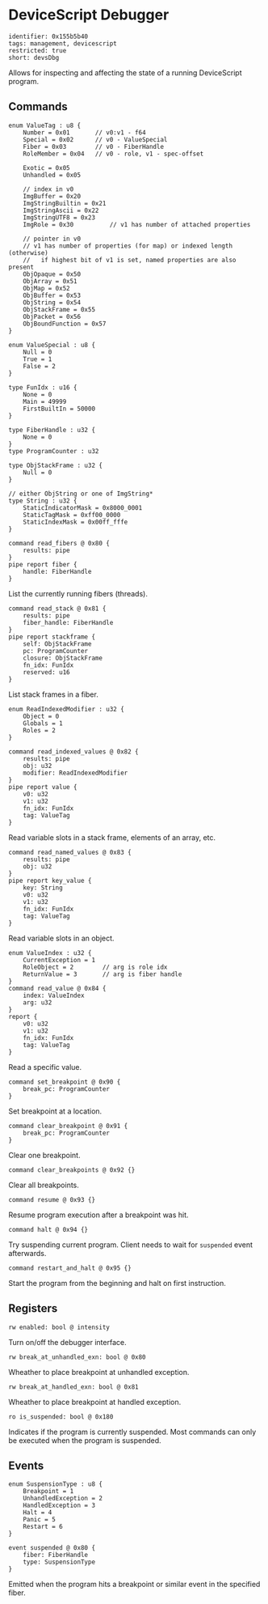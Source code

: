 # DeviceScript Debugger

    identifier: 0x155b5b40
    tags: management, devicescript
    restricted: true
    short: devsDbg

Allows for inspecting and affecting the state of a running DeviceScript program.

## Commands

    enum ValueTag : u8 {
        Number = 0x01       // v0:v1 - f64
        Special = 0x02      // v0 - ValueSpecial
        Fiber = 0x03        // v0 - FiberHandle
        RoleMember = 0x04   // v0 - role, v1 - spec-offset

        Exotic = 0x05
        Unhandled = 0x05

        // index in v0
        ImgBuffer = 0x20
        ImgStringBuiltin = 0x21
        ImgStringAscii = 0x22
        ImgStringUTF8 = 0x23
        ImgRole = 0x30          // v1 has number of attached properties

        // pointer in v0
        // v1 has number of properties (for map) or indexed length (otherwise)
        //   if highest bit of v1 is set, named properties are also present
        ObjOpaque = 0x50
        ObjArray = 0x51
        ObjMap = 0x52
        ObjBuffer = 0x53
        ObjString = 0x54
        ObjStackFrame = 0x55
        ObjPacket = 0x56
        ObjBoundFunction = 0x57
    }

    enum ValueSpecial : u8 {
        Null = 0
        True = 1
        False = 2
    }

    type FunIdx : u16 {
        None = 0
        Main = 49999
        FirstBuiltIn = 50000
    }

    type FiberHandle : u32 {
        None = 0
    }
    type ProgramCounter : u32

    type ObjStackFrame : u32 {
        Null = 0
    }

    // either ObjString or one of ImgString*
    type String : u32 {
        StaticIndicatorMask = 0x8000_0001
        StaticTagMask = 0xff00_0000
        StaticIndexMask = 0x00ff_fffe
    }

    command read_fibers @ 0x80 {
        results: pipe
    }
    pipe report fiber {
        handle: FiberHandle
    }

List the currently running fibers (threads).

    command read_stack @ 0x81 {
        results: pipe
        fiber_handle: FiberHandle
    }
    pipe report stackframe {
        self: ObjStackFrame
        pc: ProgramCounter
        closure: ObjStackFrame
        fn_idx: FunIdx
        reserved: u16
    }

List stack frames in a fiber.

    enum ReadIndexedModifier : u32 {
        Object = 0
        Globals = 1
        Roles = 2
    }

    command read_indexed_values @ 0x82 {
        results: pipe
        obj: u32
        modifier: ReadIndexedModifier
    }
    pipe report value {
        v0: u32
        v1: u32
        fn_idx: FunIdx
        tag: ValueTag
    }

Read variable slots in a stack frame, elements of an array, etc.

    command read_named_values @ 0x83 {
        results: pipe
        obj: u32
    }
    pipe report key_value {
        key: String
        v0: u32
        v1: u32
        fn_idx: FunIdx
        tag: ValueTag
    }

Read variable slots in an object.

    enum ValueIndex : u32 {
        CurrentException = 1
        RoleObject = 2        // arg is role idx
        ReturnValue = 3       // arg is fiber handle
    }
    command read_value @ 0x84 {
        index: ValueIndex
        arg: u32
    }
    report {
        v0: u32
        v1: u32
        fn_idx: FunIdx
        tag: ValueTag
    }

Read a specific value.

    command set_breakpoint @ 0x90 {
        break_pc: ProgramCounter
    }

Set breakpoint at a location.

    command clear_breakpoint @ 0x91 {
        break_pc: ProgramCounter
    }

Clear one breakpoint.

    command clear_breakpoints @ 0x92 {}

Clear all breakpoints.

    command resume @ 0x93 {}

Resume program execution after a breakpoint was hit.

    command halt @ 0x94 {}

Try suspending current program. Client needs to wait for `suspended` event afterwards.

    command restart_and_halt @ 0x95 {}

Start the program from the beginning and halt on first instruction.

## Registers

    rw enabled: bool @ intensity

Turn on/off the debugger interface.

    rw break_at_unhandled_exn: bool @ 0x80

Wheather to place breakpoint at unhandled exception.

    rw break_at_handled_exn: bool @ 0x81

Wheather to place breakpoint at handled exception.

    ro is_suspended: bool @ 0x180

Indicates if the program is currently suspended.
Most commands can only be executed when the program is suspended.

## Events

    enum SuspensionType : u8 {
        Breakpoint = 1
        UnhandledException = 2
        HandledException = 3
        Halt = 4
        Panic = 5
        Restart = 6
    }

    event suspended @ 0x80 {
        fiber: FiberHandle
        type: SuspensionType
    }

Emitted when the program hits a breakpoint or similar event in the specified fiber.
